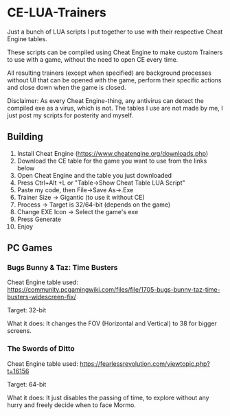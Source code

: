 # CE-LUA-Trainers

Just a bunch of LUA scripts I put together to use with their respective Cheat Engine tables.

These scripts can be compiled using Cheat Engine to make custom Trainers to use with a game, without the need to open CE every time.

All resulting trainers (except when specified) are background processes without UI that can be opened with the game, perform their specific actions and close down when the game is closed.

Disclaimer: As every Cheat Engine-thing, any antivirus can detect the compiled exe as a virus, which is not.
The tables I use are not made by me, I just post my scripts for posterity and myself.



## Building

1. Install Cheat Engine (https://www.cheatengine.org/downloads.php)
2. Download the CE table for the game you want to use from the links below
3. Open Cheat Engine and the table you just downloaded
4. Press Ctrl+Alt +L or "Table->Show Cheat Table LUA Script"
5. Paste my code, then File->Save As->.Exe
6. Trainer Size -> Gigantic (to use it without CE)
7. Process -> Target is 32/64-bit (depends on the game)
8. Change EXE Icon -> Select the game's exe
9. Press Generate
10. Enjoy



## PC Games



### Bugs Bunny & Taz: Time Busters

Cheat Engine table used: https://community.pcgamingwiki.com/files/file/1705-bugs-bunny-taz-time-busters-widescreen-fix/

Target: 32-bit

What it does: It changes the FOV (Horizontal and Vertical) to 38 for bigger screens.

### The Swords of Ditto

Cheat Engine table used: https://fearlessrevolution.com/viewtopic.php?t=16156

Target: 64-bit

What it does: It just disables the passing of time, to explore without any hurry and freely decide when to face Mormo.
